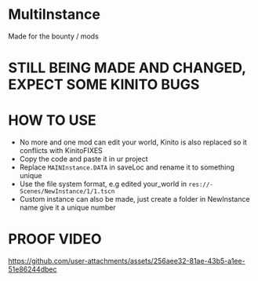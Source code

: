# MultiInstance
Made for the bounty / mods

# STILL BEING MADE AND CHANGED, EXPECT SOME KINITO BUGS

# HOW TO USE
- No more and one mod can edit your world, Kinito is also replaced so it conflicts with KinitoFIXES
- Copy the code and paste it in ur project
- Replace `MAINInstance.DATA` in saveLoc and rename it to something unique
- Use the file system format, e.g edited your_world in `res://-Scenes/NewInstance/1/1.tscn`
- Custom instance can also be made, just create a folder in NewInstance name give it a unique number

# PROOF VIDEO


https://github.com/user-attachments/assets/256aee32-81ae-43b5-a1ee-51e86244dbec


